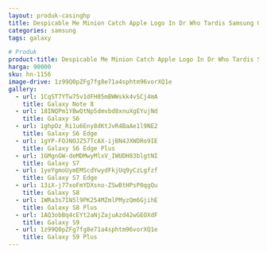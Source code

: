 ```yaml
---
layout: produk-casinghp
title: Despicable Me Minion Catch Apple Logo In Dr Who Tardis Samsung Galaxy S9 Plus Case
categories: samsung
tags: galaxy

# Produk
product-title: Despicable Me Minion Catch Apple Logo In Dr Who Tardis Samsung Galaxy S9 Plus Case
harga: 90000
sku: hn-1156
image-drive: 1z99Q0pZFg7fg8e71a4sphtm96vorXQ1e
gallery:
  - url: 1CqST7YTw75v1dFH05mBWWskk4vSCj4mA
    title: Galaxy Note 8
  - url: 18INQPm1YBwQtNp5dmvbd8xnuXgEYujNd
    title: Galaxy S6
  - url: 1ghpOz_Ri1u6Eny8dKtJvR4BaAe1l9NE2
    title: Galaxy S6 Edge
  - url: 1gYP-FOJNOJZ57TcAX-ijBN4JXWDRo9IE
    title: Galaxy S6 Edge Plus
  - url: 1GMgnGW-deMDMwyMlxV_IWUDH83blgtNI
    title: Galaxy S7
  - url: 1yeYgmoUymEMScdYwydFkjUq9yCzLgfzf
    title: Galaxy S7 Edge
  - url: 13iX-j77xoFmYDXsno-ZSwBtHPsP0qgQu
    title: Galaxy S8
  - url: 1WRa3s7IN5l9PK254MZmlPMyzQm6GjihE
    title: Galaxy S8 Plus
  - url: 1AQ3obBq4cEYt2aNjZajuAzd42wGEOXdF
    title: Galaxy S9
  - url: 1z99Q0pZFg7fg8e71a4sphtm96vorXQ1e
    title: Galaxy S9 Plus
---
```

